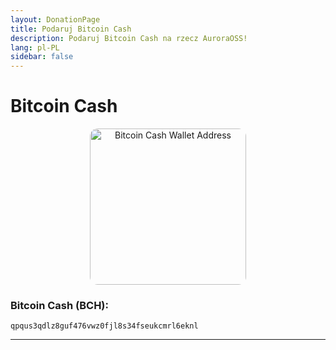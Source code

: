 ```yaml
---
layout: DonationPage
title: Podaruj Bitcoin Cash
description: Podaruj Bitcoin Cash na rzecz AuroraOSS!
lang: pl-PL
sidebar: false
---
```


# Bitcoin Cash

<p align="center">
    <a href="bitcoincash:qpqus3qdlz8guf476vwz0fjl8s34fseukcmrl6eknl">
        <img src="https://www.bitcoinqrcodemaker.com/api/?style=bitcoincash&amp;address=qpqus3qdlz8guf476vwz0fjl8s34fseukcmrl6eknl" alt="Bitcoin Cash Wallet Address" height="250" width="250" style="border:none;border-radius:5%;" />
    </a>
</p>

### Bitcoin Cash (BCH):

```
qpqus3qdlz8guf476vwz0fjl8s34fseukcmrl6eknl
```

---
